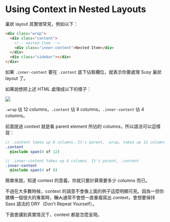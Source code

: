 # Using Context in Nested Layouts

巢狀 layout 其實很常見，例如以下：

```html
<div class="wrap">
  <div class="content">
    <!-- nested item -->
    <div class="inner-content">Nested Item</div>
  </div>
  <div class="sidebar"></div>
</div>
```

如果 `.inner-content` 要在 `.content` 底下佔取欄位，就表示你要處理 Susy 巢狀 layout 了。

如果說想把上述 HTML 處理成以下的樣子：

![](https://i.imgur.com/57m0H99.png)

`.wrap` 佔 12 columns，`.content` 佔 8 columns，`.inner-content` 佔 4 columns。

前面提過 context 就是看 parent element 所佔的 columns，所以語法可以這樣寫：

```sass
// .content takes up 8 columns. It's parent, .wrap, takes up 12 columns
.content
  @include span(8 of 12)

// .inner-content takes up 4 columns. It's parent, .content
.inner-content
  @include span(4 of 8)
```

簡單來說，知道 context 的意義，你就只要計算需要多少 columns 而已。

不過在大多數時候，context 的語意不會像上面的例子這麼明顯可見。因為一但你建構一個很大的專案時，~~懶人~~通常不會想一直重複寫出 context，會想要保持 Sass 語法的 DRY（Don't Repeat Yourself）。

下面會講到真實情況下，context 都是怎麼呈現。
